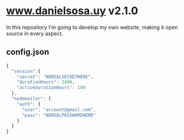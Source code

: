 # www.danielsosa.uy v2.1.0
In this repository I'm going to develop my own website, making it open source in every aspect.
## config.json
```javascript
{
  "session":{
    "secret": "NOREALSECRETHERE",
    "durationHours": 2400,
    "activeDurationHours": 100
  },
  "nodemailer": {
    "auth": {
      "user": "account@gmail.com",
      "pass": "NOREALPASSWORDHERE"
    }
  }
}
```
